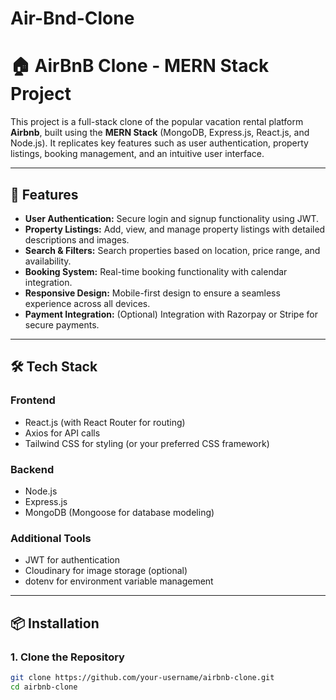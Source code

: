 # Air-Bnd-Clone
# 🏠 AirBnB Clone - MERN Stack Project

This project is a full-stack clone of the popular vacation rental platform **Airbnb**, built using the **MERN Stack** (MongoDB, Express.js, React.js, and Node.js). It replicates key features such as user authentication, property listings, booking management, and an intuitive user interface.

---

## 🚀 Features

- **User Authentication:** Secure login and signup functionality using JWT.
- **Property Listings:** Add, view, and manage property listings with detailed descriptions and images.
- **Search & Filters:** Search properties based on location, price range, and availability.
- **Booking System:** Real-time booking functionality with calendar integration.
- **Responsive Design:** Mobile-first design to ensure a seamless experience across all devices.
- **Payment Integration:** (Optional) Integration with Razorpay or Stripe for secure payments.

---

## 🛠️ Tech Stack

### **Frontend**
- React.js (with React Router for routing)
- Axios for API calls
- Tailwind CSS for styling (or your preferred CSS framework)

### **Backend**
- Node.js
- Express.js
- MongoDB (Mongoose for database modeling)

### **Additional Tools**
- JWT for authentication
- Cloudinary for image storage (optional)
- dotenv for environment variable management

---

## 📦 Installation

### **1. Clone the Repository**
```bash
git clone https://github.com/your-username/airbnb-clone.git
cd airbnb-clone
